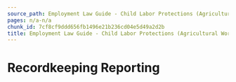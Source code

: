```yaml
---
source_path: Employment Law Guide - Child Labor Protections (Agricultural Work).md
pages: n/a-n/a
chunk_id: 7cf8cf9ddd656fb1496e21b236cd04e5d49a2d2b
title: Employment Law Guide - Child Labor Protections (Agricultural Work)
---
```

# Recordkeeping Reporting
